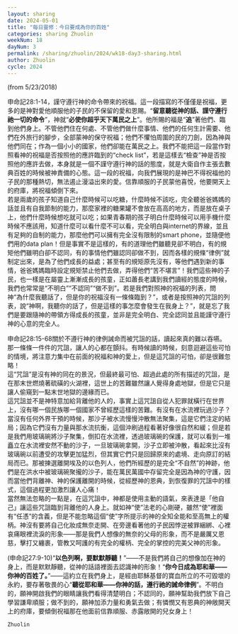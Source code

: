 ```yaml
---
layout: sharing
date: 2024-05-01
title: "每日靈修：今日要成為你的百姓"
categories: sharing Zhuolin
weekNum: 18
dayNum: 3
permalink: /sharing/zhuolin/2024/wk18-day3-sharing.html
author: Zhuolin
cycle: 2024
---
```

(from 5/23/2018)

申命記28:1-14，謹守遵行神的命令帶來的祝福。這一段描寫的不僅僅是祝福，更多的是神對愛他順服他的子民的不保留的愛和恩賜。“**留意聽從神的話、謹守遵行祂一切的命令**”，神就“**必使你超乎天下萬民之上**”。他所賜的福是“**追**”著他們、臨到他們身上。不管他們住在何處、不管他們做什麼事情、他們的任何生計需要、他們在外旅行的腳步，全部蒙神的保守祝福；他們不懼怕周圍的民的刀劍，因為神與他們同在；作為一個小小的國家，他們卻能在萬民之上。我們不能把這一段當作對照看神的祝福是否按照他的應許臨到的“check list”，若是這樣去“檢查”神是否按照他的應許去做，本身就是一個不謹守遵行神的話的態度，就是大衛自作主張去數典百姓的時候被神責備的心態。這一段的祝福，向我們展現的是神巴不得祝福他的子民的那種熱切，無法遏止漫溢出來的愛。信靠順服的子民蒙他喜悅，他要開天上的府庫，將祝福傾倒下來。  
若是兩歲的孩子知道自己什麼時候可以吃糖，什麼時候不該吃，完全聽爸爸媽媽的話並且有自我節制的能力，那麼家裡的糖果罐不會放在高高的地方，而是放在桌子上，他們什麼時候想吃就可以吃；如果青春期的孩子明白什麼時候可以用手機什麼時候不應該用，知道什麼可以看什麼不可以看，完全明白與internet的界線，並且有足夠的自制的能力，那麼他們可以擁有完全沒有限制的smart phone，並隨便他們用的data plan！但是事實不是這樣的，有的道理他們雖聽見卻不明白，有的規矩他們雖明白卻不認同，有的事情他們雖認同卻做不到，因而各樣的規條“律例”就制定出來，是為了他們成長的益處；甚至有的規矩原先沒有，等他們遇到新的事情，爸爸媽媽臨時設定規矩禁止他們去做，弄得他們“苦不堪言”！我們這些神的子民，也一樣是在屬靈上漸漸成長的孩童，正如蕭長老講到我們讀經的態度的時候，我們也常常是“不明白”“不認同”“做不到”。若是我們對照神的祝福的列表，問神“為什麼我聽話了，但是你的祝福沒有一條條臨到？”，或者是按照神的咒詛的列表，說“神啊，我聽你的話了，但是這樣的事怎麼會發生在我身上？”，就是忘了我們是要跟隨神的帶領方得成長的孩童，並非是完全明白、完全認同並且能謹守遵行神的心意的完全人。  

申命記28:15-68關於不遵行神的律例誡命而被咒詛的話，讀起來真的難以吞嚥。那一條條一件件的咒詛，讓人的心都在顫抖。有時候讀的時候，刻意迴避這些可怕的情境，將注意力集中在前面的祝福和神的愛上，但是這咒詛的可怕，卻是很難忽略！  
這“咒詛”是沒有神的同在的景況，但最終最可怕、超過此處的所有描述的咒詛，是在那末世燃燒著硫磺的火湖裡，這世上的苦難雖然讓人覺得身處地獄，但是它只是讓人偷窺到一點末世地獄的邊緣而已。  
這咒詛並不是神特意加給背離他的人的，事實上這咒詛自從人犯罪就橫行在世界上，沒有哪一個民族哪一個國家不曾經歷這樣的苦難。有沒有在水流裡玩過沙子？當沒有任何外界干預的時候，那沙子被水流慢慢沖散無法聚集，這是它們注定的結局；因為它們沒有力量與那水流抗衡，這個沖刷過程看著好像很自然和緩；但是若是我們用玻璃碗將沙子聚集，倒扣在水流裡，透過玻璃碗的保護，就可以看到一堆矗立在水流裡安然不動的沙子，一旦玻璃碗拿開，沙子立即被沖散，看起來比沒有玻璃碗以前遭受的攻擊更加猛烈，但其實它們只是回歸原來的處境、走向原訂的結局而已。那被揀選離開埃及的以色列人，他們所經歷的是完全“不自然”的神跡，他們是在洪水中被玻璃碗聚攏的沙子，能在萬民萬國中存留完全是因為神的守護，因而當他們背離神、神的保護離開的時候，從經歷神的恩典，到恢復罪的咒詛中的樣式，這個過程更加激烈讓人心痛！  
當然無法忽略的一點是，在這咒詛中，神都是使用主動的語氣，來表達是「他自己」讓這些咒詛臨到背離他的人身上。就如神“使”法老的心剛硬，雖然“使”裡面有“任憑”的含義，但是不能忽略這個“使”字所提示的神的全知全能和至高無上的權柄。神沒有要將自己化妝成無奈走開、在旁邊看著他的子民因悖逆被罪綑綁、心裡哀痛眼裡流淚的形象——那是我們人想像的無奈的父母的形象，而不是嚴厲又恩慈，擊打又纏裹，管教又呵護的有完全的權柄、完全的掌控的完美父神的形象。  

(申命記27:9-10)“**以色列啊，要默默靜聽！**”——不是我們將自己的想像加在神的身上，而是默默靜聽，從神的話語裡面去認識神的形象！“**你今日成為耶和華——你神的百姓了。**”——這約立在我們身上，是經由耶穌基督的寶血所立的不可毀壞的永約，要存著敬畏的心“**聽從耶和華——你神的話，遵行祂的誡命律例**”。不明白的，願神開啟我們的眼睛讓我們看得清楚明白；不認同的，願神幫助我們放下自己學習謙卑順服；做不到的，願神加添力量和勇氣去做；有憐憫又有恩典的神敞開天上的府庫，要傾倒祝福那在他面前信靠順服、赤露敞開的兒女身上！  

`Zhuolin`  

